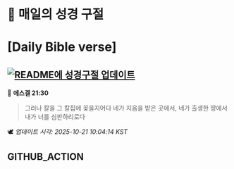 # 🙏 매일의 성경 구절
# [Daily Bible verse]
## [![README에 성경구절 업데이트](https://github.com/DONGSUKA/first_test/actions/workflows/update-readme-bible.yml/badge.svg)](https://github.com/DONGSUKA/first_test/actions/workflows/update-readme-bible.yml)
<!-- START_BIBLE_VERSE -->
📖 **에스겔 21:30**
> 그러나 칼을 그 칼집에 꽂을지어다 네가 지음을 받은 곳에서, 네가 출생한 땅에서 내가 너를 심판하리로다

🕊️ _업데이트 시각: 2025-10-21 10:04:14 KST_
  <!-- END_BIBLE_VERSE -->
## GITHUB_ACTION
